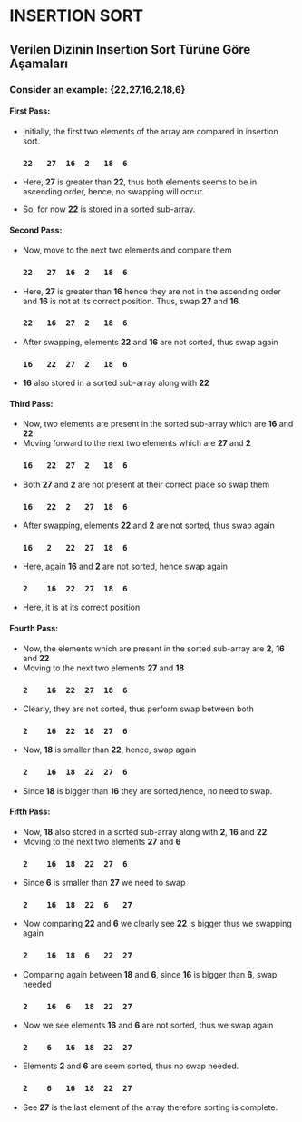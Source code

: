 # **INSERTION SORT**
## Verilen Dizinin Insertion Sort Türüne Göre Aşamaları
### **Consider an example: {22,27,16,2,18,6}**

#### **First Pass:**

- Initially, the first two elements of the array are compared in insertion sort.

	### **`22	27	16	2	18	6`**

- Here, **27** is greater than **22**, thus both elements seems to be in ascending order, hence, no swapping will occur.
- So, for now **22** is stored in a sorted sub-array.

#### **Second Pass:**

- Now, move to the next two elements and compare them

	### **`22	27	16	2	18	6`**
- Here, **27** is greater than **16** hence they are not in the ascending order and **16** is not at its correct position. Thus, swap **27** and **16**.
	### **`22	16	27	2	18	6`**
- After swapping, elements **22** and **16** are not sorted, thus swap again
	### **`16	22	27	2	18	6`**

- **16** also stored in a sorted sub-array along with **22**
 
#### **Third Pass:**

- Now, two elements are present in the sorted sub-array which are **16** and **22**
- Moving forward to the next two elements which are **27** and **2**
	### **`16	22	27	2	18	6`**
- Both **27** and **2** are not present at their correct place so swap them
	### **`16	22	2	27	18	6`**
- After swapping, elements **22** and **2** are not sorted, thus swap again
	### **`16	2	22	27	18	6`**
- Here, again **16** and **2** are not sorted, hence swap again
	### **`2	16	22	27	18	6`**
- Here, it is at its correct position

#### **Fourth Pass:**

- Now, the elements which are present in the sorted sub-array are **2**, **16** and **22**
- Moving to the next two elements **27** and **18**
	### **`2	16	22	27	18	6`**
- Clearly, they are not sorted, thus perform swap between both
	### **`2	16	22	18	27	6`**
- Now, **18** is smaller than **22**, hence, swap again
	### **`2	16	18	22	27	6`**
- Since **18** is bigger than **16** they are sorted,hence, no need to swap. 	
    
#### **Fifth Pass:**

- Now, **18** also stored in a sorted sub-array along with **2**, **16** and **22**
- Moving to the next two elements **27** and **6**
	### **`2	16	18	22	27	6`**
- Since **6** is smaller than **27** we need to swap
	### **`2	16	18	22	6	27`**
- Now comparing **22** and **6** we clearly see **22** is bigger thus we swapping again
	### **`2	16	18	6	22	27`**
- Comparing again between **18** and **6**, since **16** is bigger than **6**, swap needed
	### **`2	16	6	18	22	27`**
- Now we see elements **16** and **6** are not sorted, thus we swap again
	### **`2	6	16	18	22	27`**
- Elements **2** and **6** are seem sorted, thus no swap needed.
	### **`2	6	16	18	22	27`**
- See **27** is the last element of the array therefore sorting is complete.
